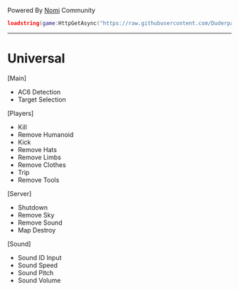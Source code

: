 Powered By [Nomi](https://github.com/Duderpast/nomi) Community

```lua
loadstring(game:HttpGetAsync("https://raw.githubusercontent.com/Duderpast/nomi/main/universal-ac6-engine/universal-ac6-engine-loader.lua"))()
```
___

# Universal

[Main]
  * AC6 Detection
  * Target Selection

[Players]
  * Kill
  * Remove Humanoid
  * Kick
  * Remove Hats
  * Remove Limbs
  * Remove Clothes
  * Trip
  * Remove Tools

[Server]
  * Shutdown
  * Remove Sky
  * Remove Sound
  * Map Destroy
  

[Sound]
  * Sound ID Input
  * Sound Speed
  * Sound Pitch
  * Sound Volume
